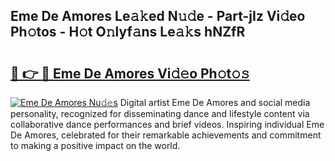 ## Eme De Amores Le𝚊𝚔ed N𝚞𝚍e - Part-jIz Vi𝚍eo Ph𝚘tos - H𝚘t O𝚗lyf𝚊ns Le𝚊𝚔s hNZfR

# <h2><a href="http://hf7en61.feru.top/?c=Eme+De+Amores">🔗 👉 🔴 Eme De Amores Vi𝚍𝚎o Ph𝚘t𝚘𝚜</a></h2>

[![Eme De Amores Nu𝚍𝚎s](https://i.imgur.com/0TWrTi3.gif)](http://hf7en61.feru.top/?c=Eme+De+Amores)
Digital artist Eme De Amores and social media personality, recognized for disseminating dance and lifestyle content via collaborative dance performances and brief videos. Inspiring individual Eme De Amores, celebrated for their remarkable achievements and commitment to making a positive impact on the world. 

